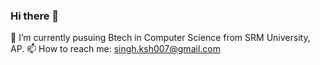 ### Hi there 👋

🔭 I’m currently pusuing Btech in Computer Science from SRM University, AP.
📫 How to reach me: singh.ksh007@gmail.com

<!--
**mekshitijsingh/mekshitijsingh** is a ✨ _special_ ✨ repository because its `README.md` (this file) appears on your GitHub profile.

Here are some ideas to get you started:

- 🔭 I’m currently working on ...
- 🌱 I’m currently learning ...
- 👯 I’m looking to collaborate on ...
- 🤔 I’m looking for help with ...
- 💬 Ask me about ...
- 📫 How to reach me: ...
- 😄 Pronouns: ...
- ⚡ Fun fact: ...
-->
